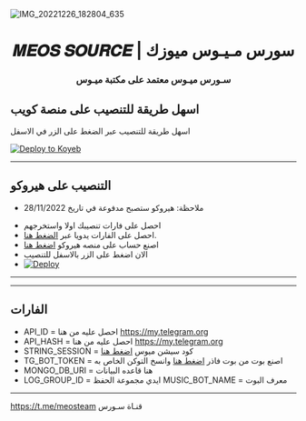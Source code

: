 ![IMG_20221226_182804_635](https://user-images.githubusercontent.com/119659334/209581179-8c9a4702-7111-4d81-83d3-eec5bc6b927a.jpg)

     
<h1 align="center">
  <b> 𝑴𝑬𝑶𝑺 𝑺𝑶𝑼𝑹𝑪𝑬 |  سورس مـيـوس ميوزك</b>

<h3 align="center">
  <b> سـورس ميـوس معتمد على مكتبة ميـوس </b>
</h3


------
اسهل طريقة للتنصيب على منصة كويب
-------------------------------------
   اسهل طريقة للتنصيب عبر الضغط على الزر في الاسفل


[![Deploy to Koyeb](https://www.koyeb.com/static/images/deploy/button.svg)](https://app.koyeb.com/deploy?type=git&repository=github.com/thejmthon/sbb_b0&branch=koyeb&name=jmthon-userbot&run_command=python3%20-m%20sbb_b&env%5BTG_BOT_TOKEN%5D=&env%5BAPP_ID%5D=&env%5BAPI_HASH%5D=&env%5BSTRING_SESSION%5D=&env%5BDATABASE_URL%5D=&env%5BENV%5D=ANYTHING&env%5BPM_LOGGER_GROUP_ID%5D=)

------

## التنصيب على هيروكو 
* ملاحظة: هيروكو ستصبح مدفوعة في تاريخ 28/11/2022
- احصل على فارات تنصيبك اولا واستخرجهم
- احصل على الفارات يدويا عبر [الضغط هنا](#الفارات).
- اصنع حساب على منصه هيروكو [اضغط هنا](dashboard.heroku.com)
- الان اضغط على الزر بالاسفل للتنصيب
- [![Deploy](https://www.herokucdn.com/deploy/button.svg)]([https://heroku.com/deploy](https://dashboard.heroku.com/new?template=https://github.com/thejmthon/jmthon))

------

------

## الفارات

- API_lD =  احصل عليه من هنا https://my.telegram.org
- API_HASH  =  احصل عليه من هنا https://my.telegram.org
- STRING_SESSION  =  كود سيشن ميوس [اضغط هنا](https://replit.com/@ssdcv608/SessionGenerator)
- TG_BOT_TOKEN  =  اصنع بوت من بوت فاذر [اضغط هنا](https://t.me/botfather) وانسخ التوكن الخاص به
- MONGO_DB_URI =  هنا قاعده البيانات 
- LOG_GROUP_ID  =   ايدي مجموعة الحفظ
MUSIC_BOT_NAME = معرف البوت
-------------------------
https://t.me/meosteam قنـاة سـورس
